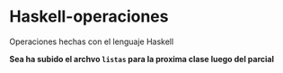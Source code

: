 # Haskell-operaciones
Operaciones hechas con el lenguaje Haskell



**Sea ha subido el archvo `listas` para la proxima clase luego del parcial**

